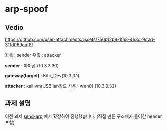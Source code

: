 # arp-spoof

## Vedio 
https://github.com/user-attachments/assets/756b12b9-1fa3-4e3c-9c2d-311d069eaf8f

좌측 : sender
우측 : attacker 

**sender** : 아이폰 (10.3.3.30)

**gateway(target)** : Kitri_Dev(10.3.3.1)


**attacker** : kali vm(USB lan카드 사용 : wlan0) (10.3.3.32) 


## 과제 설명

이전 과제 [send-arp](https://github.com/www-spam/send-arp) 에서 확장하여 진행했습니다. (직접 만든 구조체가 들어간 header 포함) 
